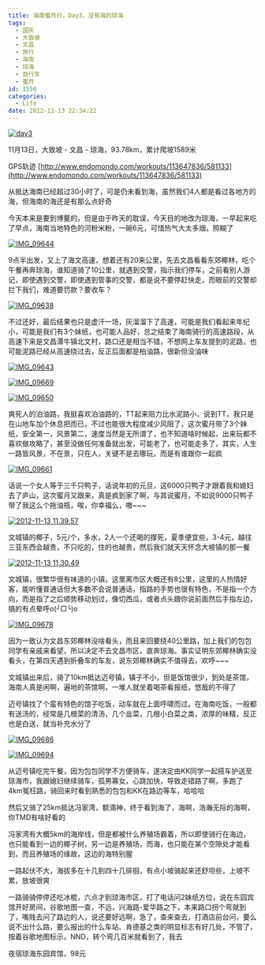 ```yaml
---
title: 海南蜜月行，Day3，没有海的琼海
tags:
  - 国庆
  - 大致坡
  - 文昌
  - 旅行
  - 海南
  - 琼海
  - 自行车
  - 蜜月
id: 1556
categories:
  - Life
date: 2012-11-13 22:34:22
---
```


[![day3](/images/2013/01/day3.jpg)](/images/2013/01/day3.jpg)

11月13日，大致坡 - 文昌 - 琼海，93.78km，累计爬坡1589米

GPS轨迹 [http://www.endomondo.com/workouts/113647836/581133](http://www.endomondo.com/workouts/113647836/581133)

从抵达海南已经超过30小时了，可是仍未看到海，虽然我们4人都是看过各地方的海，但海南的海还是有那么点好奇

今天本来是要到博鳌的，但是由于昨天的耽误，今天目的地改为琼海，一早起来吃了早点，海南当地特色的河粉米粉，一碗6元，可惜热气大太多烟，照糊了

[![IMG_09644](/images/2013/01/IMG_09644.jpg)](/images/2013/01/IMG_09644.jpg)

9点半出发，又上了海文高速，想着还有20来公里，先去文昌看看东郊椰林，吃个午餐再奔琼海，谁知道骑了10公里，就遇到交警，指示我们停车，之前看别人游记，即使遇到交警，即使遇到管事的交警，都是说不要停赶快走，而眼前的交警却拦下我们，难道要罚款？要收车？

[![IMG_09638](/images/2013/01/IMG_09638.jpg)](/images/2013/01/IMG_09638.jpg)

不过还好，最后结果也只是虚汗一场，灰溜溜下了高速，可能是我们看起来年纪小，可能是我们有3个妹纸，也可能人品好，总之结束了海南骑行的高速路段，从高速下来是文昌潭牛镇北文村，路口还是相当不错，不想网上车友提到的泥路，也可能泥路已经从高速绕过去，反正后面都是柏油路，很新但没油味

[![IMG_09643](/images/2013/01/IMG_09643.jpg)](/images/2013/01/IMG_09643.jpg)

[![IMG_09669](/images/2013/01/IMG_09669.jpg)](/images/2013/01/IMG_09669.jpg)

[![IMG_09650](/images/2013/01/IMG_09650.jpg)](/images/2013/01/IMG_09650.jpg)

爽死人的泊油路，我挺喜欢泊油路的，TT起来阻力比水泥路小，说到TT，我只是在山地车加个休息把而已，不过也能很大程度减少风阻了，这次蜜月带了3个妹纸，安全第一，风景第二，速度当然是无所谓了，也不知道啥时候起，出来玩都不喜欢做攻略了，甚至没做任何准备就出发，可能老了，也可能走多了，其实，人生一路皆风景，不在景，只在人，关键不是去哪玩，而是有谁跟你一起疯

[![IMG_09661](/images/2013/01/IMG_09661.jpg)](/images/2013/01/IMG_09661.jpg)

话说一个女人等于三千只鸭子，话说年初的元旦，这6000只鸭子才跟着我和媳妇去了庐山，这次蜜月又跟来，真是疯到家了啊，与其说蜜月，不如说9000只鸭子带了我这么个拖油瓶，唉，你幸福么，嗷~~~

[![2012-11-13 11.39.57](/images/2013/01/2012-11-13-11.39.57.jpg)](/images/2013/01/2012-11-13-11.39.57.jpg)

文城镇的椰子，5元/个，多水，2人一个还喝的撑死，夏季便宜些，3-4元，越往三亚东西会越贵，不只吃的，住的也越贵，然后我们就天天怀念大坡镇的那一餐

[![2012-11-13 11.30.49](/images/2013/01/2012-11-13-11.30.49.jpg)](/images/2013/01/2012-11-13-11.30.49.jpg)

文城镇，很繁华很有味道的小镇，这里离市区大概还有8公里，这里的人热情好客，能听懂普通话但大多数不会说普通话，指路的手势也很有特色，不是指一个方向，而是指了之后顺势移动划过，像切西瓜，或者点头跟你说前面然后手指左边，搞的有点晕呼o(╯□╰)o

[![IMG_09678](/images/2013/01/IMG_09678.jpg)](/images/2013/01/IMG_09678.jpg)

因为一致认为文昌东郊椰林没啥看头，而且来回要绕40公里路，加上我们的包包同学有亲戚来看望，所以决定不去文昌市区，直奔琼海。事实证明东郊椰林确实没看头，在第四天遇到折叠车的车友，说东郊椰林确实不值得去，欢呼~~~

文城镇出来后，骑了10km抵达迈号镇，镇子不小，但是饭馆很少，到处是茶馆，海南人真是闲啊，遍地的茶馆啊，一堆人就坐着喝茶看报纸，悠哉的不得了

迈号镇找了个蛮有特色的馆子吃饭，动车就在上面呼啸而过。在海南吃饭，一般都有送汤的，经常是几根菜的清汤，几个韭菜，几根小白菜之类，浓厚的味精，反正也是白送，就当补充水分了

[![IMG_09686](/images/2013/01/IMG_09686.jpg)](/images/2013/01/IMG_09686.jpg)

[![IMG_09694](/images/2013/01/IMG_09694.jpg)](/images/2013/01/IMG_09694.jpg)

从迈号镇吃完午餐，因为包包同学不方便骑车，遂决定由KK同学一起搭车护送至琼海市，我跟媳妇继续骑车，孤男寡女，心跳加快，导致走错路了啊，多跑了4km冤枉路，骑回来时看到熟悉的包包和KK在路边等车，哈哈哈

然后又骑了25km抵达冯家湾，额滴神，终于看到海了，海啊，浩瀚无际的海啊，你TMD有啥好看的

冯家湾有大概5km的海岸线，但是都被什么养殖场霸着，所以即使骑行在海边，也只能看到一边的椰子树，另一边是养殖场，而海，也只能在某个空隙处才能看到，而且养殖场的缘故，这边的海特别腥

一路起伏不大，海拔多在十几到四十几徘徊，有点小坡骑起来还舒坦些，上坡不累，放坡很爽

一路骑骑停停还吃冰棍，六点才到琼海市区，打了电话问2妹纸方位，说在东园宾馆开好房间，谷歌地图一查，不远，兴海路-爱华路之下，本来路口拐个弯就到了，嘴贱去问了路边的人，说还要好远啊，急了，查来查去，打酒店前台问，要么说不出什么路，要么报出的什么车站、肯德基之类的明显标志有好几处，不管了，按着谷歌地图标示，NND，转个弯几百米就看到了，我去

夜宿琼海东园宾馆，98元